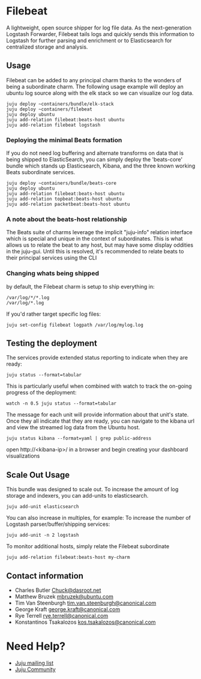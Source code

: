 # Filebeat

A lightweight, open source shipper for log file data. As the
next-generation Logstash Forwarder, Filebeat tails logs and quickly sends this
information to Logstash for further parsing and enrichment or to Elasticsearch
for centralized storage and analysis.

## Usage

Filebeat can be added to any principal charm thanks to the wonders of being
a subordinate charm. The following usage example will deploy an ubuntu
log source along with the elk stack so we can visualize our log data.

    juju deploy ~containers/bundle/elk-stack
    juju deploy ~containers/filebeat
    juju deploy ubuntu
    juju add-relation filebeat:beats-host ubuntu
    juju add-relation filebeat logstash


### Deploying the minimal Beats formation

If you do not need log buffering and alternate transforms on data that is
being shipped to ElasticSearch, you can simply deploy the 'beats-core' bundle
which stands up Elasticsearch, Kibana, and the three known working Beats
subordinate services.

    juju deploy ~containers/bundle/beats-core
    juju deploy ubuntu
    juju add-relation filebeat:beats-host ubuntu
    juju add-relation topbeat:beats-host ubuntu
    juju add-relation packetbeat:beats-host ubuntu

### A note about the beats-host relationship

The Beats suite of charms leverage the implicit "juju-info" relation interface
which is special and unique in the context of subordinates. This is what allows
us to relate the beat to any host, but may have some display oddities in the
juju-gui. Until this is resolved, it's recommended to relate beats to their
principal services using the CLI

### Changing whats being shipped

by default, the Filebeat charm is setup to ship everything in:

    /var/log/*/*.log
    /var/log/*.log
<!-- /* -->

If you'd rather target specific log files:

    juju set-config filebeat logpath /var/log/mylog.log


## Testing the deployment

The services provide extended status reporting to indicate when they are ready:

    juju status --format=tabular

This is particularly useful when combined with watch to track the on-going
progress of the deployment:

    watch -n 0.5 juju status --format=tabular

The message for each unit will provide information about that unit's state.
Once they all indicate that they are ready, you can navigate to the kibana
url and view the streamed log data from the Ubuntu host.

    juju status kibana --format=yaml | grep public-address

  open http://&lt;kibana-ip&gt;/ in a browser and begin creating your dashboard
  visualizations

## Scale Out Usage

This bundle was designed to scale out. To increase the amount of log storage and
indexers, you can add-units to elasticsearch.

    juju add-unit elasticsearch

You can also increase in multiples, for example: To increase the number of
Logstash parser/buffer/shipping services:

    juju add-unit -n 2 logstash

To monitor additional hosts, simply relate the Filebeat subordinate

    juju add-relation filebeat:beats-host my-charm


## Contact information

- Charles Butler <Chuck@dasroot.net>
- Matthew Bruzek <mbruzek@ubuntu.com>
- Tim Van Steenburgh <tim.van.steenburgh@canonical.com>
- George Kraft <george.kraft@canonical.com>
- Rye Terrell <rye.terrell@canonical.com>
- Konstantinos Tsakalozos <kos.tsakalozos@canonical.com>

# Need Help?

- [Juju mailing list](https://lists.ubuntu.com/mailman/listinfo/juju)
- [Juju Community](https://jujucharms.com/community)
